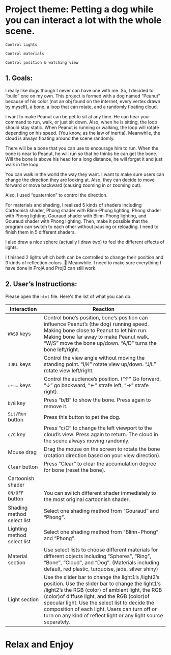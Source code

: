 # Project theme: Petting a dog while you can interact a lot with the whole scene.

`Control Lights`

`Control materials`

`Control position & watching view`

## 1. Goals:
I really like dogs though I never can have one with me. So, I decided to “build” one on my own. This project is formed with a dog named “Peanut” because of his color (not an obj found on the internet, every vertex drawn by myself), a bone, a loop that can rotate, and a randomly floating cloud. 

I want to make Peanut can be pet to sit at any time. He can hear your command to run, walk, or just sit
down. Also, when he is sitting, the loop should stay static. When Peanut is running or walking, the loop will rotate depending on his speed. (You know, as the law of inertia). Meanwhile, the cloud is always floating around the scene randomly.

There will be a bone that you can use to encourage him to run. When the bone is near to Peanut, he will
run so that he thinks he can get the bone. Will the bone is above his head for a long distance, he will forget it and just walk in the loop.
 
You can walk in the world the way they want. I want to make sure users can change the direction they are looking at. Also, they can decide to move forward or move backward (causing zooming in or zooming out).

Also, I used “quaternion” to control the direction.

For materials and shading, I realized 5 kinds of shaders including Cartoonish shader, Phong shader with Blinn-Phong lighting, Phong shader with Phong lighting, Gouraud shader with Blinn-Phong lighting, and Gouraud shader with Phong lighting. Then, make it possible that the program can switch to each other without pausing or reloading. I need to finish them in 5 different shaders.

I also draw a nice sphere (actually I draw two) to feel the different effects of lights.

I finished 2 lights which both can be controlled to change their position and 3 kinds of reflection colors.
 Meanwhile. I need to make sure everything I have done in ProjA and ProjB can still work.

## 2. User’s Instructions:

Please open the `html` file. Here's the list of what you can do:

| Interaction | Reaction |
| -------      |  ------|
|`WASD` keys|Control bone’s position, bone’s position can influence Peanut’s (the dog) running speed. Making bone close to Peanut to let him run. Making bone far away to make Peanut walk. “W/S” move the bone up/down. “A/D” turns the bone left/right.|
|`IJKL` keys|Control the view angle without moving the standing point. “I/K” rotate view up/down. “J/L” rotate view left/right.|
|`←↑→↓` keys|Control the audience’s position. (“↑” Go forward, “↓” go backward, “←” strafe left, “→” strafe right).|
|`b/B` key|Press “b/B” to show the bone. Press again to remove it.|
|`Sit/Run` button| Press this button to pet the dog. |Tell him to sit or run|
|`c/C` key|Press “c/C” to change the left viewport to the cloud’s view. Press again to return. The cloud in the scene always moving randomly.|
|Mouse drag|Drag the mouse on the screen to rotate the bone (rotation direction based on your view direction).|
|`Clear` button|Press “Clear” to clear the accumulation degree for bone (reset the bone).|
|Cartoonish shader
`ON/OFF` button|You can switch different shader immediately to the most original cartoonish shader.|
|Shading method select list|Select one shading method from “Gouraud” and “Phong”.|
|Lighting method select list|Select one shading method from “Blinn-Phong” and “Phong”.|
|Material section|Use select lists to choose different materials for different objects including “Spheres”, “Ring”, “Bone”, “Cloud”, and “Dog”. (Materials including default, red plastic, turquoise, jade, silver shiny)|
|Light section| Use the slider bar to change the light1’s /light2’s position. Use the slider bar to change the light1’s /light2’s the RGB (color) of ambient light, the RGB (color)of diffuse light, and the RGB (color)of specular light. Use the select list to decide the composition of each light. Users can turn off or turn on any kind of reflect light or any light source separately.|


# Relax and Enjoy
